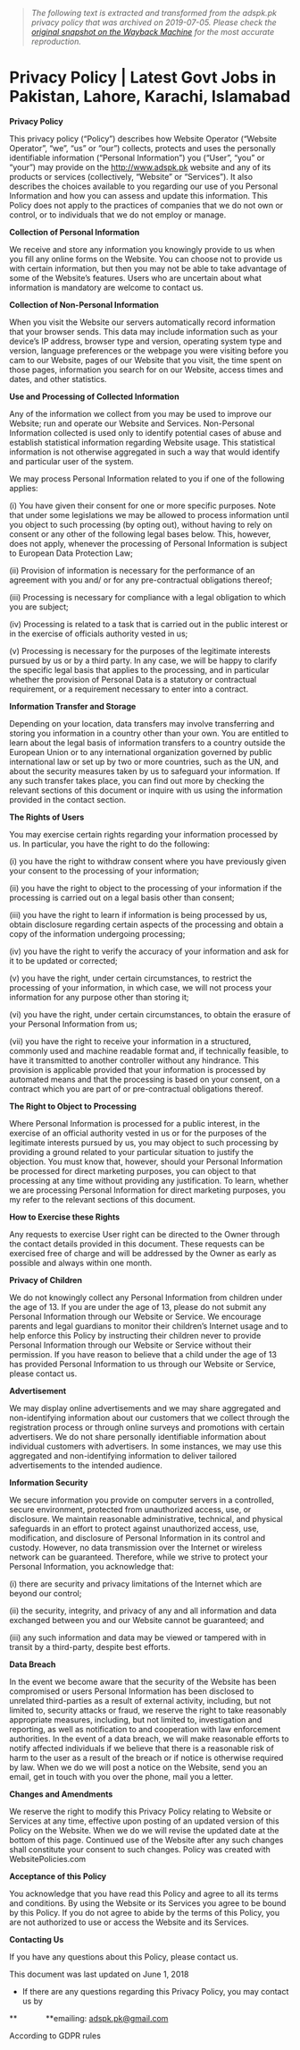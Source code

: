 > *The following text is extracted and transformed from the adspk.pk privacy policy that was archived on 2019-07-05. Please check the [original snapshot on the Wayback Machine](https://web.archive.org/web/20190705095010id_/http%3A//adspk.pk/privacy-policy) for the most accurate reproduction.*

# Privacy Policy | Latest Govt Jobs in Pakistan, Lahore, Karachi, Islamabad

**Privacy Policy**

This privacy policy (“Policy”) describes how Website Operator (“Website Operator”, “we”, “us” or “our”) collects, protects and uses the personally identifiable information (“Personal Information”) you (“User”, “you” or “your”) may provide on the http://www.adspk.pk website and any of its products or services (collectively, “Website” or “Services”). It also describes the choices available to you regarding our use of you Personal Information and how you can assess and update this information. This Policy does not apply to the practices of companies that we do not own or control, or to individuals that we do not employ or manage.

**Collection of Personal Information**

We receive and store any information you knowingly provide to us when you fill any online forms on the Website. You can choose not to provide us with certain information, but then you may not be able to take advantage of some of the Website’s features. Users who are uncertain about what information is mandatory are welcome to contact us.

**Collection of Non-Personal Information**

When you visit the Website our servers automatically record information that your browser sends. This data may include information such as your device’s IP address, browser type and version, operating system type and version, language preferences or the webpage you were visiting before you cam to our Website, pages of our Website that you visit, the time spent on those pages, information you search for on our Website, access times and dates, and other statistics.

**Use and Processing of Collected Information**

Any of the information we collect from you may be used to improve our Website; run and operate our Website and Services. Non-Personal Information collected is used only to identify potential cases of abuse and establish statistical information regarding Website usage. This statistical information is not otherwise aggregated in such a way that would identify and particular user of the system.

We may process Personal Information related to you if one of the following applies:

(i) You have given their consent for one or more specific purposes. Note that under some legislations we may be allowed to process information until you object to such processing (by opting out), without having to rely on consent or any other of the following legal bases below. This, however, does not apply, whenever the processing of Personal Information is subject to European Data Protection Law;

(ii) Provision of information is necessary for the performance of an agreement with you and/ or for any pre-contractual obligations thereof;

(iii) Processing is necessary for compliance with a legal obligation to which you are subject;

(iv) Processing is related to a task that is carried out in the public interest or in the exercise of officials authority vested in us;

(v) Processing is necessary for the purposes of the legitimate interests pursued by us or by a third party. In any case, we will be happy to clarify the specific legal basis that applies to the processing, and in particular whether the provision of Personal Data is a statutory or contractual requirement, or a requirement necessary to enter into a contract.

**Information Transfer and Storage**

Depending on your location, data transfers may involve transferring and storing you information in a country other than your own. You are entitled to learn about the legal basis of information transfers to a country outside the European Union or to any international organization governed by public international law or set up by two or more countries, such as the UN, and about the security measures taken by us to safeguard your information. If any such transfer takes place, you can find out more by checking the relevant sections of this document or inquire with us using the information provided in the contact section.

**The Rights of Users**

You may exercise certain rights regarding your information processed by us. In particular, you have the right to do the following:

(i) you have the right to withdraw consent where you have previously given your consent to the processing of your information;

(ii) you have the right to object to the processing of your information if the processing is carried out on a legal basis other than consent;

(iii) you have the right to learn if information is being processed by us, obtain disclosure regarding certain aspects of the processing and obtain a copy of the information undergoing processing;

(iv) you have the right to verify the accuracy of your information and ask for it to be updated or corrected;

(v) you have the right, under certain circumstances, to restrict the processing of your information, in which case, we will not process your information for any purpose other than storing it;

(vi) you have the right, under certain circumstances, to obtain the erasure of your Personal Information from us;

(vii) you have the right to receive your information in a structured, commonly used and machine readable format and, if technically feasible, to have it transmitted to another controller without any hindrance. This provision is applicable provided that your information is processed by automated means and that the processing is based on your consent, on a contract which you are part of or pre-contractual obligations thereof.

**The Right to Object to Processing**

Where Personal Information is processed for a public interest, in the exercise of an official authority vested in us or for the purposes of the legitimate interests pursued by us, you may object to such processing by providing a ground related to your particular situation to justify the objection. You must know that, however, should your Personal Information be processed for direct marketing purposes, you can object to that processing at any time without providing any justification. To learn, whether we are processing Personal Information for direct marketing purposes, you my refer to the relevant sections of this document.

**How to Exercise these Rights**

Any requests to exercise User right can be directed to the Owner through the contact details provided in this document. These requests can be exercised free of charge and will be addressed by the Owner as early as possible and always within one month.

**Privacy of Children**

We do not knowingly collect any Personal Information from children under the age of 13. If you are under the age of 13, please do not submit any Personal Information through our Website or Service. We encourage parents and legal guardians to monitor their children’s Internet usage and to help enforce this Policy by instructing their children never to provide Personal Information through our Website or Service without their permission. If you have reason to believe that a child under the age of 13 has provided Personal Information to us through our Website or Service, please contact us.

**Advertisement**

We may display online advertisements and we may share aggregated and non-identifying information about our customers that we collect through the registration process or through online surveys and promotions with certain advertisers. We do not share personally identifiable information about individual customers with advertisers. In some instances, we may use this aggregated and non-identifying information to deliver tailored advertisements to the intended audience.

**Information Security**

We secure information you provide on computer servers in a controlled, secure environment, protected from unauthorized access, use, or disclosure. We maintain reasonable administrative, technical, and physical safeguards in an effort to protect against unauthorized access, use, modification, and disclosure of Personal Information in its control and custody. However, no data transmission over the Internet or wireless network can be guaranteed. Therefore, while we strive to protect your Personal Information, you acknowledge that:

(i) there are security and privacy limitations of the Internet which are beyond our control;

(ii) the security, integrity, and privacy of any and all information and data exchanged between you and our Website cannot be guaranteed; and

(iii) any such information and data may be viewed or tampered with in transit by a third-party, despite best efforts.

**Data Breach**

In the event we become aware that the security of the Website has been compromised or users Personal Information has been disclosed to unrelated third-parties as a result of external activity, including, but not limited to, security attacks or fraud, we reserve the right to take reasonably appropriate measures, including, but not limited to, investigation and reporting, as well as notification to and cooperation with law enforcement authorities. In the event of a data breach, we will make reasonable efforts to notify affected individuals if we believe that there is a reasonable risk of harm to the user as a result of the breach or if notice is otherwise required by law. When we do we will post a notice on the Website, send you an email, get in touch with you over the phone, mail you a letter.

**Changes and Amendments**

We reserve the right to modify this Privacy Policy relating to Website or Services at any time, effective upon posting of an updated version of this Policy on the Website. When we do we will revise the updated date at the bottom of this page. Continued use of the Website after any such changes shall constitute your consent to such changes. Policy was created with WebsitePolicies.com

**Acceptance of this Policy**

You acknowledge that you have read this Policy and agree to all its terms and conditions. By using the Website or its Services you agree to be bound by this Policy. If you do not agree to abide by the terms of this Policy, you are not authorized to use or access the Website and its Services.

**Contacting Us**

If you have any questions about this Policy, please contact us.

This document was last updated on June 1, 2018

  * If there are any questions regarding this Privacy Policy, you may contact us by



**             **emailing: adspk.pk@gmail.com

According to GDPR rules
